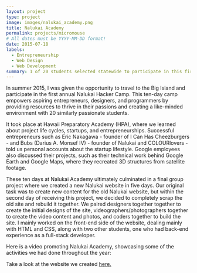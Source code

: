 ```yaml
---
layout: project
type: project
image: images/nalukai_academy.png
title: Nalukai Academy
permalink: projects/micromouse
# All dates must be YYYY-MM-DD format!
date: 2015-07-18
labels:
  - Entrepreneurship
  - Web Design
  - Web Development
summary: 1 of 20 students selected statewide to participate in this first camp funded by the Nalukai Foundation. The Nalukai Startup Camp brings together a group of Hawaii's most ambitious and inquisitive students to give them the tools and skills to be entrepreneurial problem solvers and digital storytellers.
---
```



In summer 2015, I was given the opportunity to travel to the Big Island and participate in the first annual Nalukai Hacker Camp. This ten-day camp empowers aspiring entrepreneurs, designers, and programmers by providing resources to thrive in their passions and creating a like-minded environment with 20 similarly passionate students. 

It took place at Hawaii Preparatory Academy (HPA), where we learned about project life cycles, startups, and entrepreneurships. Successful entrepreneurs such as Eric Nakagawa - founder of I Can Has Cheezburgers - and Bubs (Darius A. Monsef IV) - founder of Nalukai and COLOURlovers - told us personal accounts about the startup lifestyle. Google employees also discussed their projects, such as their technical work behind Google Earth and Google Maps, where they recreated 3D structures from satellite footage.

These ten days at Nalukai Academy ultimately culminated in a final group project where we created a new Nalukai website in five days. Our original task was to create new content for the old Nalukai website, but within the second day of receiving this project, we decided to completely scrap the old site and rebuild it together. We paired designers together together to create the initial designs of the site, videographers/photographers together to create the video content and photos, and coders together to build the site.  I mainly worked on the front-end side of the website, dealing mainly with HTML and CSS, along with two other students, one who had back-end experience as a full-stack developer. 

Here is a video promoting Nalukai Academy, showcasing some of the activities we had done throughout the year:
<div class="ui embed" data-source="youtube" data-id="s-f3MxRm6KE" >
</div>
Take a look at the website we created <a href="http://hackercamp2016.nalukai.org/"> here. </a> 


